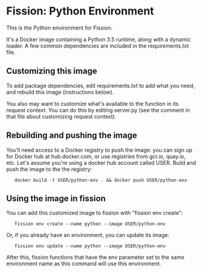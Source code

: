 # Fission: Python Environment

This is the Python environment for Fission.

It's a Docker image containing a Python 3.5 runtime, along with a
dynamic loader.  A few common dependencies are included in the
requirements.txt file.

## Customizing this image

To add package dependencies, edit requirements.txt to add what you
need, and rebuild this image (instructions below).

You also may want to customize what's available to the function in its
request context.  You can do this by editing server.py (see the
comment in that file about customizing request context).

## Rebuilding and pushing the image

You'll need access to a Docker registry to push the image: you can
sign up for Docker hub at hub.docker.com, or use registries from
gcr.io, quay.io, etc.  Let's assume you're using a docker hub account
called USER.  Build and push the image to the the registry:

```
   docker build -t USER/python-env . && docker push USER/python-env
```

## Using the image in fission

You can add this customized image to fission with "fission env
create":

```
   fission env create --name python --image USER/python-env
```

Or, if you already have an environment, you can update its image:

```
   fission env update --name python --image USER/python-env   
```

After this, fission functions that have the env parameter set to the
same environment name as this command will use this environment.
